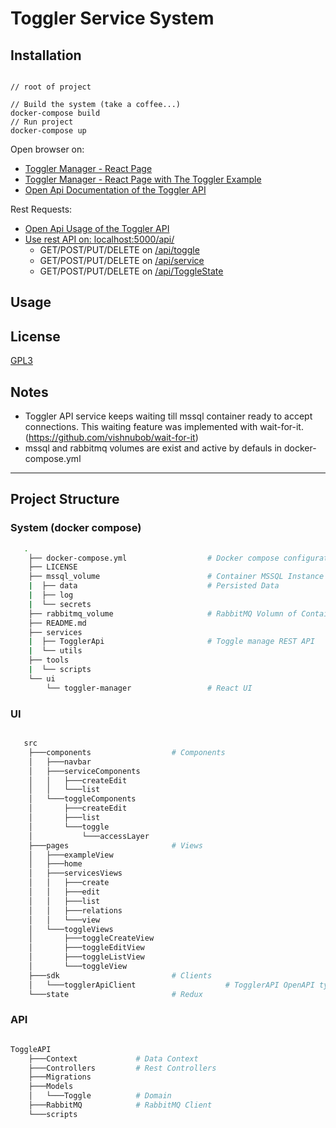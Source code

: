 # Toggler Service System


## Installation

```

// root of project

// Build the system (take a coffee...) 
docker-compose build
// Run project
docker-compose up

```

Open browser on:

- [Toggler Manager - React Page](http://localhost:5001/) 
- [Toggler Manager - React Page with The Toggler Example](http://localhost:5001/example) 
- [Open Api Documentation of the Toggler API](http://localhost:5000/swagger/index.html) 

Rest Requests:

- [Open Api Usage of the Toggler API](http://localhost:5000/swagger/index.html) 
- [Use rest API on: localhost:5000/api/](localhost:5000/api)
    - GET/POST/PUT/DELETE on [/api/toggle](http://localhost:5000/api/toggle)
    - GET/POST/PUT/DELETE on [/api/service](http://localhost:5000/api/service)
    - GET/POST/PUT/DELETE on [/api/ToggleState](http://localhost:5000/api/toggle)



## Usage


## License
[GPL3](https://choosealicense.com/licenses/gpl-3.0/#)



## Notes
- Toggler API service keeps waiting till mssql container ready to accept connections. This waiting feature was implemented with wait-for-it.
(https://github.com/vishnubob/wait-for-it)
- mssql and rabbitmq volumes are exist and active by defauls in docker-compose.yml

---

## Project Structure


### System (docker compose)


```bash
   .
    ├── docker-compose.yml                  # Docker compose configurations       
    ├── LICENSE
    ├── mssql_volume                        # Container MSSQL Instance
    |  ├── data                             # Persisted Data
    |  ├── log
    |  └── secrets
    ├── rabbitmq_volume                     # RabbitMQ Volumn of Container
    ├── README.md
    ├── services
    |  ├── TogglerApi                       # Toggle manage REST API
    |  └── utils
    ├── tools
    |  └── scripts
    └── ui  
        └── toggler-manager                 # React UI

```

### UI

```bash

   src 
    ├───components                  # Components
    │   ├───navbar
    │   ├───serviceComponents
    │   │   ├───createEdit
    │   │   └───list
    │   └───toggleComponents
    │       ├───createEdit
    │       ├───list
    │       └───toggle
    │           └───accessLayer
    ├───pages                       # Views
    │   ├───exampleView
    │   ├───home
    │   ├───servicesViews
    │   │   ├───create
    │   │   ├───edit
    │   │   ├───list
    │   │   ├───relations
    │   │   └───view
    │   └───toggleViews
    │       ├───toggleCreateView
    │       ├───toggleEditView
    │       ├───toggleListView
    │       └───toggleView
    ├───sdk                         # Clients
    │   └───togglerApiClient                    # TogglerAPI OpenAPI typescript client
    └───state                       # Redux

```

### API

```bash

ToggleAPI
    ├───Context             # Data Context
    ├───Controllers         # Rest Controllers
    ├───Migrations
    ├───Models
    │   └───Toggle          # Domain
    ├───RabbitMQ            # RabbitMQ Client
    └───scripts

```
